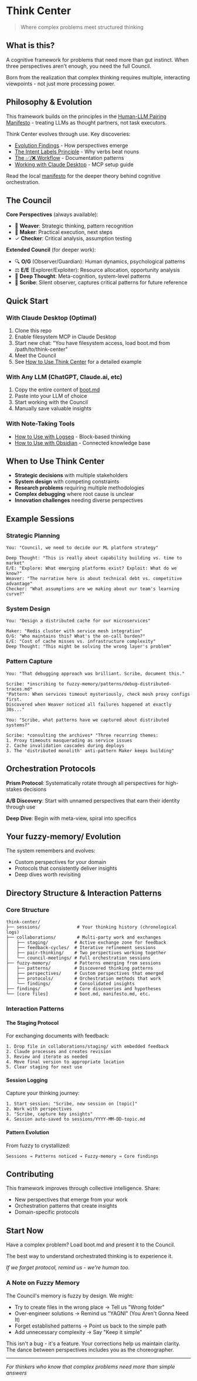 # Think Center

> Where complex problems meet structured thinking

## What is this?

A cognitive framework for problems that need more than gut instinct. When three perspectives aren't enough, you need the full Council.

Born from the realization that complex thinking requires multiple, interacting viewpoints - not just more processing power.

## Philosophy & Evolution

This framework builds on the principles in the [Human-LLM Pairing Manifesto](https://github.com/achamian/human-llm-pairing-manifesto) - treating LLMs as thought partners, not task executors.

Think Center evolves through use. Key discoveries:
- [Evolution Findings](./findings/evolution-findings.md) - How perspectives emerge
- [The Intent Labels Principle](./findings/intent-labels-principle.md) - Why verbs beat nouns
- [The ✅/❌ Workflow](./fuzzy-memory/patterns/checkmark-workflow.md) - Documentation patterns
- [Working with Claude Desktop](./Working%20with%20Claude%20Desktop.md) - MCP setup guide

Read the local [manifesto](manifesto.md) for the deeper theory behind cognitive orchestration.

## The Council

**Core Perspectives** (always available):
- 🧵 **Weaver**: Strategic thinking, pattern recognition
- 🔨 **Maker**: Practical execution, next steps
- ✓ **Checker**: Critical analysis, assumption testing

**Extended Council** (for deeper work):
- 🔍 **O/G** (Observer/Guardian): Human dynamics, psychological patterns
- ⚖️ **E/E** (Explorer/Exploiter): Resource allocation, opportunity analysis
- 🧠 **Deep Thought**: Meta-cognition, system-level patterns
- 📜 **Scribe**: Silent observer, captures critical patterns for future reference

## Quick Start

### With Claude Desktop (Optimal)
1. Clone this repo
2. Enable filesystem MCP in Claude Desktop
3. Start new chat: "You have filesystem access, load boot.md from /path/to/think-center"
4. Meet the Council
5. See [How to Use Think Center](./how-to-use-think-center.md) for a detailed example

### With Any LLM (ChatGPT, Claude.ai, etc)
1. Copy the entire content of [boot.md](boot.md)
2. Paste into your LLM of choice
3. Start working with the Council
4. Manually save valuable insights

### With Note-Taking Tools
- [How to Use with Logseq](./how-to-use-with-logseq.md) - Block-based thinking
- [How to Use with Obsidian](./how-to-use-with-obsidian.md) - Connected knowledge base

## When to Use Think Center

- **Strategic decisions** with multiple stakeholders
- **System design** with competing constraints
- **Research problems** requiring multiple methodologies
- **Complex debugging** where root cause is unclear
- **Innovation challenges** needing diverse perspectives

## Example Sessions

### Strategic Planning
```
You: "Council, we need to decide our ML platform strategy"

Deep Thought: "This is really about capability building vs. time to market"
E/E: "Explore: What emerging platforms exist? Exploit: What do we know?"
Weaver: "The narrative here is about technical debt vs. competitive advantage"
Checker: "What assumptions are we making about our team's learning curve?"
```

### System Design
```
You: "Design a distributed cache for our microservices"

Maker: "Redis cluster with service mesh integration"
O/G: "Who maintains this? What's the on-call burden?"
E/E: "Cost of cache misses vs. infrastructure complexity"
Deep Thought: "This might be solving the wrong layer's problem"
```

### Pattern Capture
```
You: "That debugging approach was brilliant. Scribe, document this."

Scribe: *inscribing to fuzzy-memory/patterns/debug-distributed-traces.md*
"Pattern: When services timeout mysteriously, check mesh proxy configs first.
Discovered when Weaver noticed all failures happened at exactly 30s..."

You: "Scribe, what patterns have we captured about distributed systems?"

Scribe: *consulting the archives* "Three recurring themes:
1. Proxy timeouts masquerading as service issues
2. Cache invalidation cascades during deploys  
3. The 'distributed monolith' anti-pattern Maker keeps building"
```

## Orchestration Protocols

**Prism Protocol**: Systematically rotate through all perspectives for high-stakes decisions

**A/B Discovery**: Start with unnamed perspectives that earn their identity through use

**Deep Dive**: Begin with meta-view, spiral into specifics

## Your fuzzy-memory/ Evolution

The system remembers and evolves:
- Custom perspectives for your domain
- Protocols that consistently deliver insights  
- Deep dives worth revisiting

## Directory Structure & Interaction Patterns

### Core Structure
```
think-center/
├── sessions/              # Your thinking history (chronological logs)
├── collaborations/        # Multi-party work and exchanges
│   ├── staging/          # Active exchange zone for feedback
│   ├── feedback-cycles/  # Iterative refinement sessions
│   ├── pair-thinking/    # Two perspectives working together
│   └── council-meetings/ # Full orchestration sessions
├── fuzzy-memory/         # Patterns emerging from sessions
│   ├── patterns/         # Discovered thinking patterns
│   ├── perspectives/     # Custom perspectives that emerged
│   ├── protocols/        # Orchestration methods that work
│   └── findings/         # Consolidated insights
├── findings/             # Core discoveries and hypotheses
└── [core files]          # boot.md, manifesto.md, etc.
```

### Interaction Patterns

#### The Staging Protocol
For exchanging documents with feedback:
```
1. Drop file in collaborations/staging/ with embedded feedback
2. Claude processes and creates revision
3. Review and iterate as needed
4. Move final version to appropriate location
5. Clear staging for next use
```

#### Session Logging
Capture your thinking journey:
```
1. Start session: "Scribe, new session on [topic]"
2. Work with perspectives
3. "Scribe, capture key insights"
4. Session auto-saved to sessions/YYYY-MM-DD-topic.md
```

#### Pattern Evolution
From fuzzy to crystallized:
```
Sessions → Patterns noticed → Fuzzy-memory → Core findings
```

## Contributing

This framework improves through collective intelligence. Share:
- New perspectives that emerge from your work
- Orchestration patterns that create insights
- Domain-specific protocols

## Start Now

Have a complex problem? Load boot.md and present it to the Council.

The best way to understand orchestrated thinking is to experience it.

*If we forget protocol, remind us - we're human too.*

### A Note on Fuzzy Memory

The Council's memory is fuzzy by design. We might:
- Try to create files in the wrong place → Tell us "Wrong folder"
- Over-engineer solutions → Remind us "YAGNI" (You Aren't Gonna Need It)
- Forget established patterns → Point us back to the simple path
- Add unnecessary complexity → Say "Keep it simple"

This isn't a bug - it's a feature. Your corrections help us maintain clarity. The dance between perspectives includes you as the choreographer.

---

*For thinkers who know that complex problems need more than simple answers*